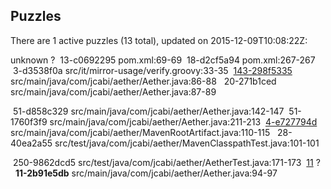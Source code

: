 ## Puzzles

There are 1 active puzzles (13 total), updated on 2015-12-09T10:08:22Z:

unknown ?
&nbsp;13-c0692295 pom.xml:69-69
&nbsp;18-d2cf5a94 pom.xml:267-267
&nbsp;3-d3538f0a src/it/mirror-usage/verify.groovy:33-35
&nbsp;[143-298f5335](https://github.com/jcabi/jcabi-aether/issues/20) src/main/java/com/jcabi/aether/Aether.java:86-88
&nbsp;&nbsp;20-271b1ced src/main/java/com/jcabi/aether/Aether.java:87-89

&nbsp;51-d858c329 src/main/java/com/jcabi/aether/Aether.java:142-147
&nbsp;51-1760f3f9 src/main/java/com/jcabi/aether/Aether.java:211-213
&nbsp;[4-e727794d](https://github.com/jcabi/jcabi-aether/issues/28) src/main/java/com/jcabi/aether/MavenRootArtifact.java:110-115
&nbsp;&nbsp;28-40ea2a55 src/test/java/com/jcabi/aether/MavenClasspathTest.java:101-101

&nbsp;250-9862dcd5 src/test/java/com/jcabi/aether/AetherTest.java:171-173
&nbsp;[11](https://github.com/jcabi/jcabi-aether/issues/11) ?
&nbsp;&nbsp;**11-2b91e5db** src/main/java/com/jcabi/aether/Aether.java:94-97

